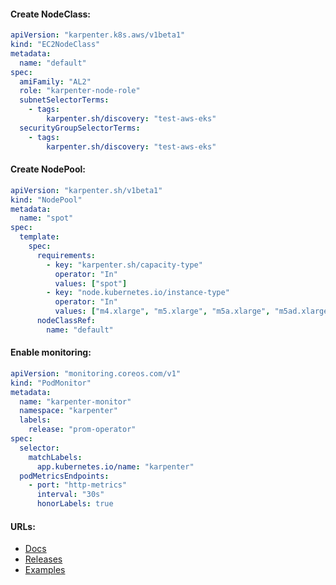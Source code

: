 #### Create NodeClass:
```yaml
apiVersion: "karpenter.k8s.aws/v1beta1"
kind: "EC2NodeClass"
metadata:
  name: "default"
spec:
  amiFamily: "AL2"
  role: "karpenter-node-role"
  subnetSelectorTerms:
    - tags:
        karpenter.sh/discovery: "test-aws-eks"
  securityGroupSelectorTerms:
    - tags:
        karpenter.sh/discovery: "test-aws-eks"
```

#### Create NodePool:
```yaml
apiVersion: "karpenter.sh/v1beta1"
kind: "NodePool"
metadata:
  name: "spot"
spec:
  template:
    spec:
      requirements:
        - key: "karpenter.sh/capacity-type"
          operator: "In"
          values: ["spot"]
        - key: "node.kubernetes.io/instance-type"
          operator: "In"
          values: ["m4.xlarge", "m5.xlarge", "m5a.xlarge", "m5ad.xlarge", "m5d.xlarge", "m5dn.xlarge", "m5n.xlarge"]
      nodeClassRef:
        name: "default"
```

#### Enable monitoring:
```yaml
apiVersion: "monitoring.coreos.com/v1"
kind: "PodMonitor"
metadata:
  name: "karpenter-monitor"
  namespace: "karpenter"
  labels:
    release: "prom-operator"
spec:
  selector:
    matchLabels:
      app.kubernetes.io/name: "karpenter"
  podMetricsEndpoints:
    - port: "http-metrics"
      interval: "30s"
      honorLabels: true
```

#### URLs:
- [Docs](https://karpenter.sh/docs/)
- [Releases](https://github.com/aws/karpenter-provider-aws/releases)
- [Examples](https://github.com/aws/karpenter-provider-aws/tree/main/examples)

